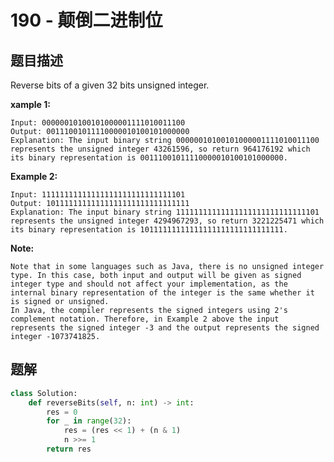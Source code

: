 # 190 - 颠倒二进制位

## 题目描述
Reverse bits of a given 32 bits unsigned integer.

 

**xample 1:**

	Input: 00000010100101000001111010011100
	Output: 00111001011110000010100101000000
	Explanation: The input binary string 00000010100101000001111010011100 represents the unsigned integer 43261596, so return 964176192 which its binary representation is 00111001011110000010100101000000.

**Example 2:**

	Input: 11111111111111111111111111111101
	Output: 10111111111111111111111111111111
	Explanation: The input binary string 11111111111111111111111111111101 represents the unsigned integer 4294967293, so return 3221225471 which its binary representation is 10111111111111111111111111111111.
	 

**Note:**

	Note that in some languages such as Java, there is no unsigned integer type. In this case, both input and output will be given as signed integer type and should not affect your implementation, as the internal binary representation of the integer is the same whether it is signed or unsigned.
	In Java, the compiler represents the signed integers using 2's complement notation. Therefore, in Example 2 above the input represents the signed integer -3 and the output represents the signed integer -1073741825.


## 题解
```python
class Solution:
    def reverseBits(self, n: int) -> int:
        res = 0
        for _ in range(32):
            res = (res << 1) + (n & 1)
            n >>= 1
        return res
```
